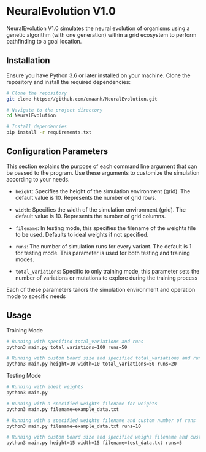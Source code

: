 # NeuralEvolution V1.0
NeuralEvolution V1.0 simulates the neural evolution of organisms using a genetic algorithm (with one generation) within a grid ecosystem to perform pathfinding to a goal location.

## Installation

Ensure you have Python 3.6 or later installed on your machine. Clone the repository and install the required dependencies:

```bash
# Clone the repository
git clone https://github.com/emaanh/NeuralEvolution.git

# Navigate to the project directory
cd NeuralEvolution

# Install dependencies
pip install -r requirements.txt
```

## Configuration Parameters

This section explains the purpose of each command line argument that can be passed to the program. Use these arguments to customize the simulation according to your needs.

- `height`: Specifies the height of the simulation environment (grid). The default value is 10. Represents the number of grid rows.
  
- `width`: Specifies the width of the simulation environment (grid). The default value is 10. Represents the number of grid columns.

- `filename`: In testing mode, this specifies the filename of the weights file to be used. Defaults to ideal weights if not specified.

- `runs`: The number of simulation runs for every variant. The default is 1 for testing mode. This parameter is used for both testing and training modes.

- `total_variations`: Specific to only training mode, this parameter sets the number of variations or mutations to explore during the training process

Each of these parameters tailors the simulation environment and operation mode to specific needs

## Usage
Training Mode
```bash
# Running with specified total_variations and runs
python3 main.py total_variations=100 runs=50

# Running with custom board size and specified total_variations and runs
python3 main.py height=10 width=10 total_variations=50 runs=20
```

Testing Mode
```bash
# Running with ideal weights
python3 main.py

# Running with a specified weights filename for weights
python3 main.py filename=example_data.txt

# Running with a specified weights filename and custom number of runs
python3 main.py filename=example_data.txt runs=10

# Running with custom board size and specified weighs filename and custom number of runs
python3 main.py height=15 width=15 filename=test_data.txt runs=5
```
